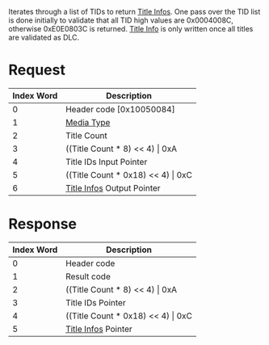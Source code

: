 Iterates through a list of TIDs to return [Title
Infos](Application_Manager_Services#TitleInfo "wikilink"). One pass over
the TID list is done initially to validate that all TID high values are
0x0004008C, otherwise 0xE0E0803C is returned. [Title
Info](Application_Manager_Services#TitleInfo "wikilink") is only written
once all titles are validated as DLC.

# Request

| Index Word | Description                                                                     |
|------------|---------------------------------------------------------------------------------|
| 0          | Header code \[0x10050084\]                                                      |
| 1          | [Media Type](Filesystem_services#MediaType "wikilink")                          |
| 2          | Title Count                                                                     |
| 3          | ((Title Count \* 8) \<\< 4) \| 0xA                                              |
| 4          | Title IDs Input Pointer                                                         |
| 5          | ((Title Count \* 0x18) \<\< 4) \| 0xC                                           |
| 6          | [Title Infos](Application_Manager_Services#TitleInfo "wikilink") Output Pointer |

# Response

| Index Word | Description                                                              |
|------------|--------------------------------------------------------------------------|
| 0          | Header code                                                              |
| 1          | Result code                                                              |
| 2          | ((Title Count \* 8) \<\< 4) \| 0xA                                       |
| 3          | Title IDs Pointer                                                        |
| 4          | ((Title Count \* 0x18) \<\< 4) \| 0xC                                    |
| 5          | [Title Infos](Application_Manager_Services#TitleInfo "wikilink") Pointer |